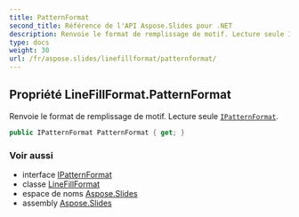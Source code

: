 ```yaml
---
title: PatternFormat
second_title: Référence de l'API Aspose.Slides pour .NET
description: Renvoie le format de remplissage de motif. Lecture seule IPatternFormataspose.slides/ipatternformat.
type: docs
weight: 30
url: /fr/aspose.slides/linefillformat/patternformat/
---
```


## Propriété LineFillFormat.PatternFormat

Renvoie le format de remplissage de motif. Lecture seule [`IPatternFormat`](../../ipatternformat).

```csharp
public IPatternFormat PatternFormat { get; }
```

### Voir aussi

* interface [IPatternFormat](../../ipatternformat)
* classe [LineFillFormat](../../linefillformat)
* espace de noms [Aspose.Slides](../../linefillformat)
* assembly [Aspose.Slides](../../../)

<!-- NE PAS ÉDITER : généré par xmldocmd pour Aspose.Slides.dll -->